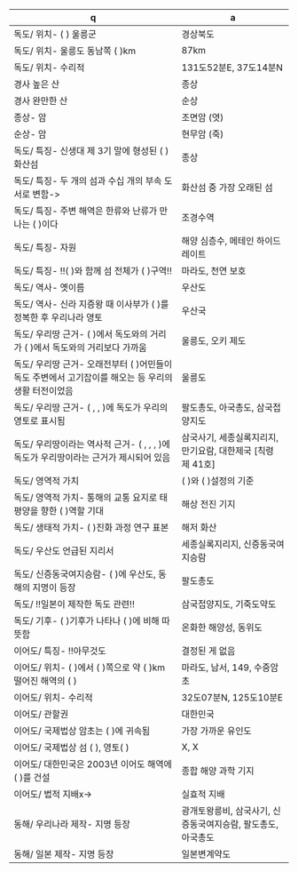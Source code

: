 q | a
---|---
독도/ 위치- ( ) 울릉군		| 경상북도
독도/ 위치- 울릉도 동남쪽 ( )km		| 87km
독도/ 위치- 수리적		| 131도52분E, 37도14분N
경사 높은 산		| 종상
경사 완만한 산		| 순상
종상- 암		| 조면암 (엿)
순상- 암		| 현무암 (죽)
독도/ 특징- 신생대 제 3기 말에 형성된 ( ) 화산섬		| 종상
독도/ 특징- 두 개의 섬과 수십 개의 부속 도서로 변함->		| 화산섬 중 가장 오래된 섬​​​
독도/ 특징- 주변 해역은 한류와 난류가 만나는 ( )이다		| 조경수역
독도/ 특징- 자원		| 해양 심층수, 메테인 하이드레이트
독도/ 특징- !!( )와 함께 섬 전체가 ( )구역!!		| 마라도, 천연 보호
독도/ 역사- 옛이름		| 우산도
독도/ 역사- 신라 지증왕 때 이사부가 ( )를 정복한 후 우리나라 영토		| 우산국
독도/ 우리땅 근거- ( )에서 독도와의 거리가 ( )에서 독도와의 거리보다 가까움		| 울릉도, 오키 제도
독도/ 우리땅 근거- 오래전부터 ( )어민들이 독도 주변에서 고기잡이를 해오는 등 우리의 생활 터전이었음		| 울릉도
독도/ 우리땅 근거- ( , , )에 독도가 우리의 영토로 표시됨		| 팔도총도, 아국총도, 삼국접양지도
독도/ 우리땅이라는 역사적 근거- ( , , , )에 독도가 우리땅이라는 근거가 제시되어 있음		| 삼국사기, 세종실록지리지, 만기요람, 대한제국 [칙령 제 41호]
독도/ 영역적 가치		| ( )와 ( )설정의 기준		| 영해, 배타적 경제 수역
독도/ 영역적 가치- 통해의 교통 요지로 태평양을 향한 ( )역할 기대		| 해상 전진 기지
독도/ 생태적 가치- ( )진화 과정 연구 표본		| 해저 화산
독도/ 우산도 언급된 지리서		| 세종실록지리지, 신증동국여지승람
독도/ 신증동국여지승람- ( )에 우산도, 동해의 지명이 등장		| 팔도총도
독도/ !!일본이 제작한 독도 관련!!		| 삼국접양지도, 기죽도약도
독도/ 기후- ( )기후가 나타나 ( )에 비해 따뜻함		| 온화한 해양성, 동위도
이어도/ 특징- !!아무것도		| 결정된 게 없음
이어도/ 위치- ( )에서 ( )쪽으로 약 ( )km 떨어진 해역의 ( )		| 마라도, 남서, 149, 수중암초
이어도/ 위치- 수리적		| 32도07분N, 125도10분E
이어도/ 관할권		| 대한민국
이어도/ 국제법상 암초는 ( )에 귀속됨		| 가장 가까운 유인도
이어도/ 국제법상 섬 ( ), 영토( )		| X, X
이어도/ 대한민국은 2003년 이어도 해역에 ( )를 건설		| 종합 해양 과학 기지
이어도/ 법적 지배x->		| 실효적 지배
동해/ 우리나라 제작- 지명 등장		| 광개토왕릉비, 삼국사기, 신증동국여지승람, 팔도총도, 아국총도
동해/ 일본 제작- 지명 등장		| 일본변계약도

